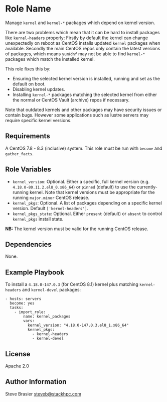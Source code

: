 Role Name
=========

Manage `kernel` and `kernel-*` packages which depend on kernel version.

There are two problems which mean that it can be hard to install packages like `kernel-headers` properly: Firstly by default the kernel can change unexpectedly on reboot as CentOS installs updated `kernel` packages when available. Secondly the main CentOS repos only contain the latest versions of packages, which means `yum`/`dnf` may not be able to find `kernel-*` packages which match the installed kernel.

This role fixes this by:
- Ensuring the selected kernel version is installed, running and set as the default on boot.
- Disabling kernel updates.
- Installing `kernel-*` packages matching the selected kernel from either the normal or CentOS Vault (archive) repos if necessary.

Note that outdated kernels and other packages may have security issues or contain bugs. However some applications such as lustre servers may require specific kernel versions.

Requirements
------------
A CentOS 7.8 - 8.3 (inclusive) system. This role must be run with `become` and `gather_facts`.

Role Variables
--------------
- `kernel_version`: Optional. Either a specific, full kernel version (e.g. `4.18.0-80.11.2.el8_0.x86_64`) or `pinned` (default) to use the currently-running kernel. Note that kernel versions
  must be appropriate for the running `major.minor` CentOS release.
- `kernel_pkgs`: Optional. A list of packages depending on a specific kernel version. Default `['kernel-headers']`.
- `kernel_pkgs_state`: Optional. Either `present` (default) or `absent` to control `kernel_pkgs` install state.

**NB:** The kernel version must be valid for the running CentOS release.

Dependencies
------------

None.

Example Playbook
----------------

To install a `4.18.0-147.0.3` (for CentOS 8.1) kernel plus matching `kernel-headers` and `kernel-devel` packages:

    - hosts: servers
      become: yes
      tasks:
        - import_role:
            name: kernel_packages
            vars:
              kernel_version: "4.18.0-147.0.3.el8_1.x86_64"
              kernel_pkgs:
                - kernel-headers
                - kernel-devel


License
-------

Apache 2.0

Author Information
------------------

Steve Brasier steveb@stackhpc.com
